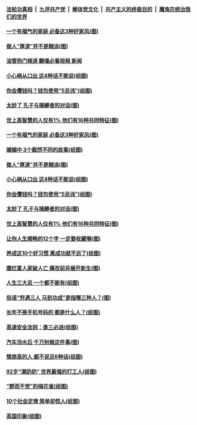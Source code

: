 ####  [法轮功真相](../../../../basic/blob/master/README.md?t=09080501) &nbsp;|&nbsp; [九评共产党](../../../../9ping.md/blob/master/README.md?t=09080501) &nbsp;|&nbsp; [解体党文化](../../../../jtdwh.md/blob/master/README.md?t=09080501)  &nbsp;|&nbsp; [共产主义的终极目的](../../../../gczydzjmd.md/blob/master/README.md?t=09080501) &nbsp;|&nbsp; [魔鬼在统治我们的世界](../../../../mgztzwmdsj.md/blob/master/README.md?t=09080501) 

#### [一个有福气的家庭 必备这3种好家风(图)](../pages/p8/1015992.md?t=09080501) 

#### [做人“厚道”并不是糊涂(图)](../pages/p8/1015911.md?t=09080501) 

#### [油管热门频道 翻墙必看视频 新闻](http://45.76.130.85:81/youtube.html?09080501)

#### [小心祸从口出 这4种话不能说(组图)](../pages/p8/1015727.md?t=09080501) 

#### [你会儹钱吗？钱包使用“5忌讳”(组图)](../pages/p8/1015691.md?t=09080501) 

#### [太妙了 孔子与捕蝉者的对话(图)](../pages/p8/1016022.md?t=09080501) 

#### [世上高智慧的人仅有1% 他们有16种共同特征(图)](../pages/p8/1015958.md?t=09080501) 

#### [一个有福气的家庭 必备这3种好家风(图)](../pages/p8/1015992.md?t=09080501) 

#### [婚姻中 3个截然不同的故事(组图)](../pages/p8/1015874.md?t=09080501) 

#### [做人“厚道”并不是糊涂(图)](../pages/p8/1015911.md?t=09080501) 

#### [小心祸从口出 这4种话不能说(组图)](../pages/p8/1015727.md?t=09080501) 

#### [你会儹钱吗？钱包使用“5忌讳”(组图)](../pages/p8/1015691.md?t=09080501) 

#### [太妙了 孔子与捕蝉者的对话(图)](../pages/p8/1016022.md?t=09080501) 

#### [世上高智慧的人仅有1% 他们有16种共同特征(图)](../pages/p8/1015958.md?t=09080501) 

#### [让你人生顺畅的12个字 一定要收藏喔(图)](../pages/p8/1015909.md?t=09080501) 

#### [养成这10个好习惯 离成功就不远了(组图)](../pages/p8/1015957.md?t=09080501) 

#### [糜烂富人家破人亡 痛改前非展开新生(图)](../pages/p8/1015765.md?t=09080501) 

#### [人生三大忌 一个都不能有(组图)](../pages/p8/1015363.md?t=09080501) 

#### [俗语“穷遇三人 马到功成”是指哪三种人？(图)](../pages/p8/1015899.md?t=09080501) 

#### [长年不换手机号码的 都是什么人？(组图)](../pages/p8/1015862.md?t=09080501) 

#### [高速安全法则：逢三必进(组图)](../pages/p8/1015688.md?t=09080501) 

#### [汽车泡水后 千万别做这件事(图)](../pages/p8/1015519.md?t=09080501) 

#### [情商高的人 都不说这6种话(组图)](../pages/p8/1014601.md?t=09080501) 

#### [92岁“潮奶奶” 世界最强的打工人(组图)](../pages/p8/1014804.md?t=09080501) 

#### [“群而不党”的梅花雀(组图)](../pages/p8/1015636.md?t=09080501) 

#### [10个社会定律 简单却惊人(组图)](../pages/p8/1015723.md?t=09080501) 

#### [英国印象(组图)](../pages/p8/1013325.md?t=09080501) 

<img src='http://gfw-breaker.win/goodnews/indexes/p8.md' width='0px' height='0px'/>
